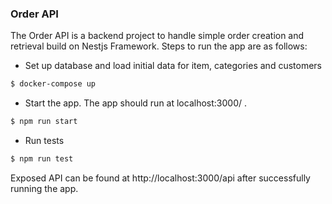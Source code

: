 ### Order API

The Order API is a backend project to handle simple order creation and retrieval build on Nestjs Framework. Steps to run the app are as follows:

- Set up database and load initial data for item, categories and customers

```bash
$ docker-compose up
```

- Start the app. The app should run at localhost:3000/ .

```bash
$ npm run start
```

- Run tests

```bash
$ npm run test
```

Exposed API can be found at http://localhost:3000/api after successfully running the app.
